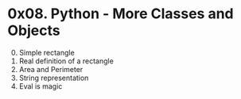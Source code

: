 # 0x08. Python - More Classes and Objects

0. Simple rectangle
1. Real definition of a rectangle
2. Area and Perimeter
3. String representation
4. Eval is magic
